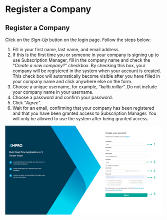 # Register a Company

## Register a Company

Click on the _Sign-Up_ button on the login page. Follow the steps below:

1. Fill in your first name, last name, and email address.
2. If this is the first time you or someone in your company is signing up to use Subscription Manager, fill in the company name and check the “_Create a new company?_” checkbox. By checking this box, your company will be registered in the system when your account is created. This check box will automatically become visible after you have filled in your company name and click anywhere else on the form.
3. Choose a unique username, for example, “_keith.miller_“. Do not include your company name in your username.
4. Choose a password and confirm your password.
5. Click “_Agree_“.
6. Wait for an email, confirming that your company has been registered and that you have been granted access to Subscription Manager. You will only be allowed to use the system after being granted access.

![](../../.gitbook/assets/rego.png)
